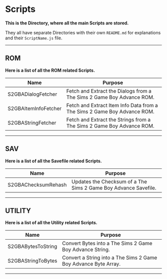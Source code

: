 # Scripts
**This is the Directory, where all the main Scripts are stored.**

They all have separate Directories with their own `README.md` for explanations and their `ScriptName.js` file.
<hr>

## ROM
**Here is a list of all the ROM related Scripts.**

| Name                 | Purpose                                                                  |
| -------------------- | ------------------------------------------------------------------------ |
| S2GBADialogFetcher   | Fetch and Extract the Dialogs from a The Sims 2 Game Boy Advance ROM.    |
| S2GBAItemInfoFetcher | Fetch and Extract Item Info Data from a The Sims 2 Game Boy Advance ROM. |
| S2GBAStringFetcher   | Fetch and Extract the Strings from a The Sims 2 Game Boy Advance ROM.    |

<hr>

## SAV
**Here is a list of all the Savefile related Scripts.**

| Name                | Purpose                                                         |
| ------------------- | --------------------------------------------------------------- |
| S2GBAChecksumRehash | Updates the Checksum of a The Sims 2 Game Boy Advance Savefile. |

<hr>

## UTILITY
**Here is a list of all the Utility related Scripts.**

| Name               | Purpose                                                         |
| ------------------ | --------------------------------------------------------------- |
| S2GBABytesToString | Convert Bytes into a The Sims 2 Game Boy Advance String.        |
| S2GBAStringToBytes | Convert a String into a The Sims 2 Game Boy Advance Byte Array. |

<hr>